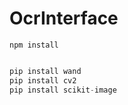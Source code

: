 # OcrInterface
```node
npm install


```

```py
pip install wand
pip install cv2
pip install scikit-image
```
